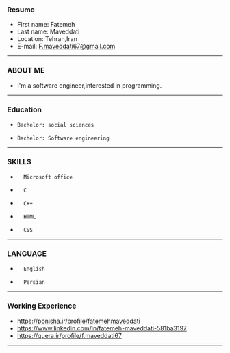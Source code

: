 ### Resume

+ First name: Fatemeh
+ Last name: Maveddati
+ Location: Tehran,Iran
+ E-mail: F.maveddati67@gmail.com 
---


### ABOUT ME

+ I'm a software engineer,interested in programming.
---


### Education

+     Bachelor: social sciences 
+     Bachelor: Software engineering
---


### SKILLS

+       Microsoft office
+       C
+       C++
+       HTML
+       CSS
---


### LANGUAGE

+       English
+       Persian
---


### Working Experience
 
+ https://ponisha.ir/profile/fatemehmaveddati 
+ https://www.linkedin.com/in/fatemeh-maveddati-581ba3197
+ https://quera.ir/profile/f.maveddati67

---

